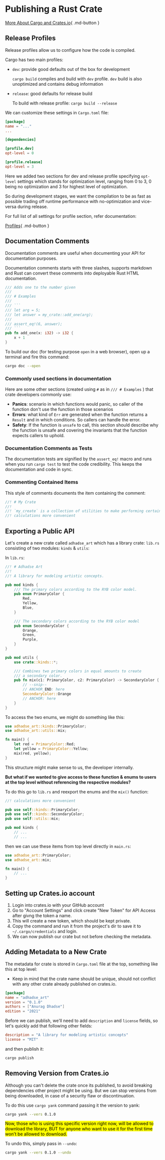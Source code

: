 # Publishing a Rust Crate

[More About Cargo and Crates.io](https://doc.rust-lang.org/stable/book/ch14-00-more-about-cargo.html){ .md-button }

## Release Profiles
Release profiles allow us to configure how the code is compiled.

Cargo has two main profiles:
- `dev`: provide good defaults out of the box for development

    `cargo build` compiles and build with `dev` profile. `dev` build is also unoptimized and contains debug information
- `release`: good defaults for release build

    To build with release profile: `cargo build --release`

We can customize these settings in `Cargo.toml` file:

```toml
[package]
name = "..."
...

[dependencies]

[profile.dev]
opt-level = 0

[profile.release]
opt-level = 3
```

Here we added two sections for dev and release profile specifying `opt-level` settings which stands for optimization level, ranging from 0 to 3, 0 being no optimization and 3 for highest level of optimization.

So during development stages, we want the compilation to be as fast as possible trading off runtime performance with no-optimization and vice-versa during release.

For full list of all settings for profile section, refer documentation:

[Profiles](https://doc.rust-lang.org/cargo/reference/profiles.html){ .md-button }

## Documentation Comments
Documentation comments are useful when documenting your API for documentation purposes.

Documentation comments starts with three slashes, supports markdown and Rust can convert these comments into deployable Rust HTML documentation.

```rust
/// Adds one to the number given
///
/// # Examples
///
/// ```
/// let arg = 5;
/// let answer = my_crate::add_one(arg);
///
/// assert_eq!(6, answer);
/// ```
pub fn add_one(x: i32) -> i32 {
    x + 1
}
```

To build our doc (for testing purpose `open` in a web browser), open up a terminal and fire this command:

```bash
cargo doc --open
```

### Commonly used sections in documentation
Here are some other sections (created using `#` as in `/// # Examples` ) that crate developers commonly use:

- **Panics**: scenario in which functions would panic, so caller of the function don't use the function in those scenarios
- **Errors**: what kind of `Err` are generated when the function returns a `Result` and in which conditions. So callers can handle the error.
- **Safety**: If the function is `unsafe` to call, this section should describe why the function is unsafe and covering the invariants that the function expects callers to uphold.

### Documentation Comments as Tests
The documentation tests are signified by the `assert_eq!` macro and runs when you run `cargo test` to test the code credibility. This keeps the documentation and code in sync.

### Commenting Contained Items
This style of comments documents the item containing the comment:

```rust
//! # My Crate
//!
//! `my_create` is a collection of utilities to make performing certain
//! calculations more convenient
```
## Exporting a Public API
Let's create a new crate called `adhadse_art` which has a library crate: `lib.rs` consisting of two modules: `kinds` & `utils`:

In `lib.rs`:

```rust
//! # Adhadse Art
//!
//! A library for modeling artistic concepts.

pub mod kinds {
    /// The primary colors according to the RYB color model.
    pub enum PrimaryColor {
        Red,
        Yellow,
        Blue,
    }

    /// The secondary colors according to the RYB color model
    pub enum SecondaryColor {
        Orange,
        Green,
        Purple,
    }
}

pub mod utils {
    use crate::kinds::*;

    /// Combines two primary colors in equal amounts to create
    /// a secondary color.
    pub fn mix(c1: PrimaryColor, c2: PrimaryColor) -> SecondaryColor {
        // --snip--
        // ANCHOR_END: here
        SecondaryColor::Orange
        // ANCHOR: here
    }
}
```

To access the two enums, we might do something like this:

```rust
use adhadse_art::kinds::PrimaryColor;
use adhadse_art::utils::mix;

fn main() {
    let red = PrimaryColor::Red;
    let yellow = PrimaryColor::Yellow;
    mix(red, yellow);
}
```

This structure might make sense to us, the developer internally.

**But what if we wanted to give access to these function & enums to users at the top level without referencing the respective modules?**

To do this go to `lib.rs` and reexport the enums and the `mix()` function:

```rust
//! calculations more convenient

pub use self::kinds::PrimaryColor;
pub use self::kinds::SecondaryColor;
pub use self::utils::mix;

pub mod kinds {
    // ...
    // ...
```

then we can use these items from top level directly in `main.rs`:

```rust
use adhadse_art::PrimaryColor;
use adhadse_art::mix;

fn main() {
    // ...
}
```

## Setting up Crates.io account
1. Login into crates.io with your GitHub account
2. Go to "Account Settings" and click create "New Token" for API Access after givng the token a name.
3. This will create a new token, which should be kept private.
4. Copy the command and run it from the project's dir to save it to `~/.cargo/credentials` and login.
5. We can now publish our crate but not before checking the metadata.

## Adding Metadata to a New Crate
The metadata for crate is stored in `Cargo.toml` file at the top, something like this at top level:
- Keep in mind that the crate name should be unique, should not conflict with any other crate already published on crates.io.

```toml
[package]
name = "adhadse_art"
version = "0.1.0"
authors = ["Anurag Dhadse"]
edition = "2021"
```

Before we can publish, we'll need to add `description` and `license` fields, so let's quickly add that following other fields:

```toml
description = "A library for modeling artistic concepts"
license = "MIT"
```

and then publish it:

```bash
cargo publish
```

## Removing Version from Crates.io
Although you can't delete the crate once its published, to avoid breaking dependencies other project might be using. But we can stop versions from being downloaded, in case of a security flaw or discontinuation.

To do this use `cargo yank` command passing it the version to yank:

```bash
cargo yank --vers 0.1.0
```

<mark class="v">Now, those who is using this specific version right now, will be allowed to download the library, BUT for anyone who want to use it for the first time won't be allowed to download.</mark>

To undo this, simply pass in `--undo`:

```bash
cargo yank --vers 0.1.0 --undo
```
